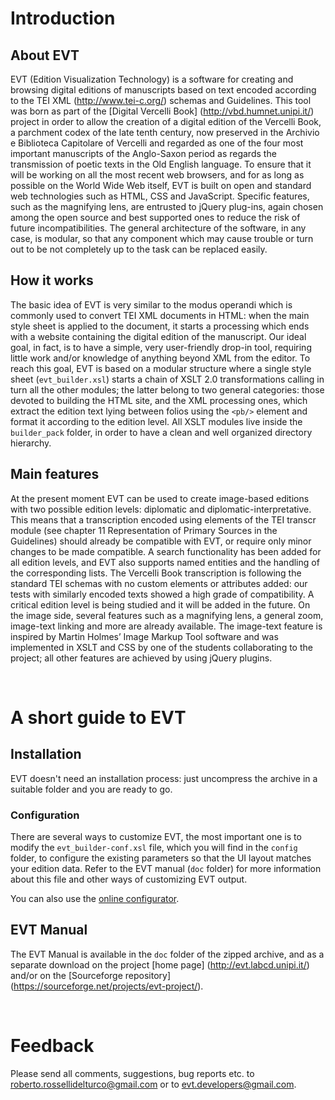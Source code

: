 
# Introduction

## About EVT

EVT (Edition Visualization Technology) is a software for creating and browsing digital editions of manuscripts based on text encoded according to the TEI XML (http://www.tei-c.org/) schemas and Guidelines. This tool was born as part of the [Digital Vercelli Book] (http://vbd.humnet.unipi.it/) project in order to allow the creation of a digital edition of the Vercelli Book, a parchment codex of the late tenth century, now preserved in the Archivio e Biblioteca Capitolare of Vercelli and regarded as one of the four most important manuscripts of the Anglo-Saxon period as regards the transmission of poetic texts in the Old English language.
To ensure that it will be working on all the most recent web browsers, and for as long as possible on the World Wide Web itself, EVT is built on open and standard web technologies such as HTML, CSS and JavaScript. Specific features, such as the magnifying lens, are entrusted to jQuery plug-ins, again chosen among the open source and best supported ones to reduce the risk of future incompatibilities. The general architecture of the software, in any case, is modular, so that any component which may cause trouble or turn out to be not completely up to the task can be replaced easily.

## How it works
The basic idea of EVT is very similar to the modus operandi which is commonly used to convert TEI XML documents in HTML: when the main style sheet is applied to the document, it starts a processing which ends with a website containing the digital edition of the manuscript. Our ideal goal, in fact, is to have a simple, very user-friendly drop-in tool, requiring little work and/or knowledge of anything beyond XML from the editor. To reach this goal, EVT is based on a modular structure where a single style sheet (`evt_builder.xsl`) starts a chain of XSLT 2.0 transformations calling in turn all the other modules; the latter belong to two general categories: those devoted to building the HTML site, and the XML processing ones, which extract the edition text lying between folios using the `<pb/>` element and format it according to the edition level. All XSLT modules live inside the `builder_pack` folder, in order to have a clean and well organized directory hierarchy.

## Main features
At the present moment EVT can be used to create image-based editions with two possible edition levels: diplomatic and diplomatic-interpretative. This means that a transcription encoded using elements of the TEI transcr module (see chapter 11 Representation of Primary Sources in the Guidelines) should already be compatible with EVT, or require only minor changes to be made compatible. A search functionality has been added for all edition levels, and EVT also supports named entities and the handling of the corresponding lists. The Vercelli Book transcription is following the standard TEI schemas with no custom elements or attributes added: our tests with similarly encoded texts showed a high grade of compatibility. A critical edition level is being studied and it will be added in the future.
On the image side, several features such as a magnifying lens, a general zoom, image-text linking and more are already available. The image-text feature is inspired by Martin Holmes’ Image Markup Tool software and was implemented in XSLT and CSS by one of the students collaborating to the project; all other features are achieved by using jQuery plugins.

<br/>

# A short guide to EVT

## Installation
EVT doesn't need an installation process: just uncompress the archive in a suitable folder and you are ready to go.
	
### Configuration
There are several ways to customize EVT, the most important one is to modify the `evt_builder-conf.xsl` file, which you will find in the `config` folder, to configure the existing parameters so that the UI layout matches your edition data. Refer to the EVT manual (`doc` folder) for more information about this file and other ways of customizing EVT output.

You can also use the [online configurator](http://evt.labcd.unipi.it/evt1-config/).

## EVT Manual
The EVT Manual is available in the `doc` folder of the zipped archive, and as a separate download on the project [home page] (http://evt.labcd.unipi.it/) and/or on the [Sourceforge repository] (https://sourceforge.net/projects/evt-project/).

<br />

# Feedback
Please send all comments, suggestions, bug reports etc. to roberto.rossellidelturco@gmail.com or to evt.developers@gmail.com.
